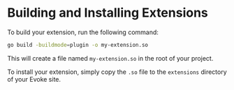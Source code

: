 # Building and Installing Extensions

To build your extension, run the following command:

```bash
go build -buildmode=plugin -o my-extension.so
```

This will create a file named `my-extension.so` in the root of your project.

To install your extension, simply copy the `.so` file to the `extensions` directory of your Evoke site.
